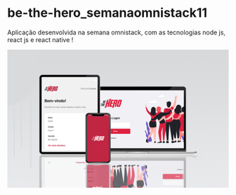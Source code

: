 # be-the-hero_semanaomnistack11
Aplicação desenvolvida na semana omnistack, com as tecnologias node js, react js e react native !

![Alt text](teste.png "Optional Title")
